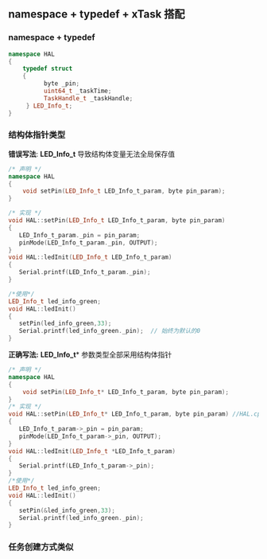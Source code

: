 

## **namespace + typedef + xTask 搭配**

### namespace + typedef

```c++
namespace HAL
{
    typedef struct
    {
          byte _pin;
          uint64_t _taskTime;
          TaskHandle_t _taskHandle;
     } LED_Info_t;
}
```

### 结构体指针类型

**错误写法**: **LED_Info_t** 导致结构体变量无法全局保存值

```c++
/* 声明 */
namespace HAL
{
    void setPin(LED_Info_t LED_Info_t_param, byte pin_param);  
}

/* 实现 */
void HAL::setPin(LED_Info_t LED_Info_t_param, byte pin_param) 
{
   LED_Info_t_param._pin = pin_param;
   pinMode(LED_Info_t_param._pin, OUTPUT);
}
void HAL::ledInit(LED_Info_t LED_Info_t_param)
{
   Serial.printf(LED_Info_t_param._pin);
}

/*使用*/
LED_Info_t led_info_green;
void HAL::ledInit()
{
   setPin(led_info_green,33);
   Serial.printf(led_info_green._pin);  // 始终为默认的0
}
```

**正确写法:** **LED_Info_t*** 参数类型全部采用结构体指针

```c++
/* 声明 */
namespace HAL
{
    void setPin(LED_Info_t* LED_Info_t_param, byte pin_param);  
}
/* 实现 */
void HAL::setPin(LED_Info_t* LED_Info_t_param, byte pin_param) //HAL.cpp
{
   LED_Info_t_param->_pin = pin_param;
   pinMode(LED_Info_t_param->_pin, OUTPUT);
}
void HAL::ledInit(LED_Info_t *LED_Info_t_param)
{
   Serial.printf(LED_Info_t_param->_pin);
}
/*使用*/
LED_Info_t led_info_green;
void HAL::ledInit()
{
   setPin(&led_info_green,33);
   Serial.printf(led_info_green._pin);  
}
```

### 任务创建方式类似